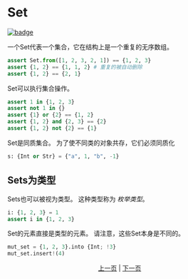 # Set

[![badge](https://img.shields.io/endpoint.svg?url=https%3A%2F%2Fgezf7g7pd5.execute-api.ap-northeast-1.amazonaws.com%2Fdefault%2Fsource_up_to_date%3Fowner%3Derg-lang%26repos%3Derg%26ref%3Dmain%26path%3Ddoc/EN/syntax/14_set.md%26commit_hash%3D06f8edc9e2c0cee34f6396fd7c64ec834ffb5352)](https://gezf7g7pd5.execute-api.ap-northeast-1.amazonaws.com/default/source_up_to_date?owner=erg-lang&repos=erg&ref=main&path=doc/EN/syntax/14_set.md&commit_hash=06f8edc9e2c0cee34f6396fd7c64ec834ffb5352)

一个Set代表一个集合，它在结构上是一个重复的无序数组。

```python
assert Set.from([1, 2, 3, 2, 1]) == {1, 2, 3}
assert {1, 2} == {1, 1, 2} # 重复的被自动删除
assert {1, 2} == {2, 1}
```

Set可以执行集合操作。

```python
assert 1 in {1, 2, 3}
assert not 1 in {}
assert {1} or {2} == {1, 2}
assert {1, 2} and {2, 3} == {2}
assert {1, 2} not {2} == {1}
```

Set是同质集合。 为了使不同类的对象共存，它们必须同质化

```python
s: {Int or Str} = {"a", 1, "b", -1}
```

## Sets为类型
Sets也可以被视为类型。 这种类型称为 _枚举类型_。

```python
i: {1, 2, 3} = 1
assert i in {1, 2, 3}
```

Set的元素直接是类型的元素。
请注意，这些Set本身是不同的。

```python
mut_set = {1, 2, 3}.into {Int; !3}
mut_set.insert!(4)
```

<p align='center'>
    <a href='./13_record.md'>上一页</a> | <a href='./15_type.md'>下一页</a>
</p>